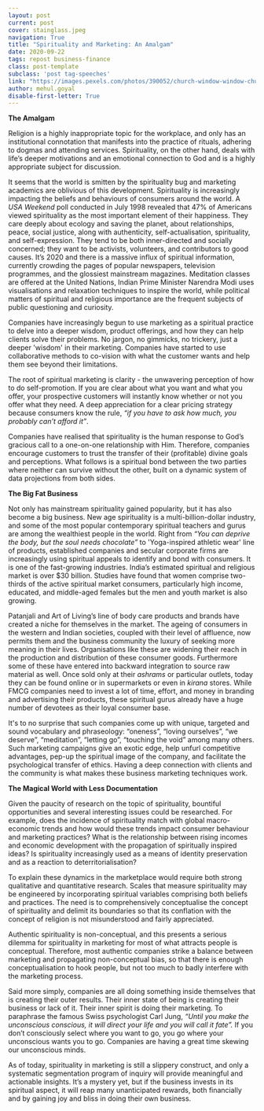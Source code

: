 ```yaml
---
layout: post
current: post
cover: stainglass.jpeg
navigation: True
title: "Spirituality and Marketing: An Amalgam"
date: 2020-09-22
tags: repost business-finance
class: post-template
subclass: 'post tag-speeches'
link: "https://images.pexels.com/photos/390052/church-window-window-church-stained-glass-390052.jpeg?auto=compress&cs=tinysrgb&dpr=2&h=750&w=1260"
author: mehul.goyal
disable-first-letter: True
---
```

**The Amalgam**  

Religion is a highly inappropriate topic for the workplace, and only has an institutional connotation that manifests into the practice of rituals, adhering to dogmas and attending services. Spirituality, on the other hand, deals with life’s deeper motivations and an emotional connection to God and is a highly appropriate subject for discussion.

It seems that the world is smitten by the spirituality bug and marketing academics are oblivious of this development. Spirituality is increasingly impacting the beliefs and behaviours of consumers around the world. A *USA Weekend* poll conducted in July 1998 revealed that 47% of Americans viewed spirituality as the most important element of their happiness. They care deeply about ecology and saving the planet, about relationships, peace, social justice, along with authenticity, self-actualisation, spirituality, and self-expression. They tend to be both inner-directed and socially concerned; they want to be activists, volunteers, and contributors to good causes. It’s 2020 and there is a massive influx of spiritual information, currently crowding the pages of popular newspapers, television programmes, and the glossiest mainstream magazines. Meditation classes are offered at the United Nations, Indian Prime Minister Narendra Modi uses visualisations and relaxation techniques to inspire the world, while political matters of spiritual and religious importance are the frequent subjects of public questioning and curiosity.

Companies have increasingly begun to use marketing as a spiritual practice to delve into a deeper wisdom, product offerings, and how they can help clients solve their problems. No jargon, no gimmicks, no trickery, just a deeper 'wisdom' in their marketing. Companies have started to use collaborative methods to co-vision with what the customer wants and help them see beyond their limitations.

The root of spiritual marketing is clarity - the unwavering perception of how to do self-promotion. If you are clear about what you want and what you offer, your prospective customers will instantly know whether or not you offer what they need. A deep appreciation for a clear pricing strategy because consumers know the rule, *“if you have to ask how much, you probably can’t afford it”*.

Companies have realised that spirituality is the human response to God’s gracious call to a one-on-one relationship with Him. Therefore, companies encourage customers to trust the transfer of their (profitable) divine goals and perceptions. What follows is a spiritual bond between the two parties where neither can survive without the other, built on a dynamic system of data projections from both sides.

**The Big Fat Business**

Not only has mainstream spirituality gained popularity, but it has also become a big business. New age spirituality is a multi-billion-dollar industry, and some of the most popular contemporary spiritual teachers and gurus are among the wealthiest people in the world. Right from *“You can deprive the body, but the soul needs chocolate”* to 'Yoga-inspired athletic wear' line of products, established companies and secular corporate firms are increasingly using spiritual appeals to identify and bond with consumers. It is one of the fast-growing industries. India’s estimated spiritual and religious market is over $30 billion. Studies have found that women comprise two-thirds of the active spiritual market consumers, particularly high income, educated, and middle-aged females but the men and youth market is also growing.

Patanjali  and Art of Living’s line of body care products and brands have created a niche for themselves in the market. The ageing of consumers in the western and Indian societies, coupled with their level of affluence, now permits them and the business community the luxury of seeking more meaning in their lives. Organisations like these are widening their reach in the production and distribution of these consumer goods. Furthermore some of these have entered into backward integration to source raw material as well. Once sold only at their *ashrams* or particular outlets, today they can be found online or in supermarkets or even in *kirana* stores. While FMCG companies need to invest a lot of time, effort, and money in branding and advertising their products, these spiritual gurus already have a huge number of devotees as their loyal consumer base.

It's to no surprise that such companies come up with unique, targeted and sound vocabulary and phraseology: “oneness”, “loving ourselves”, “we deserve”, “meditation”, “letting go”, “touching the void” among many others. Such marketing campaigns give an exotic edge, help unfurl competitive advantages, pep-up the spiritual image of the company, and facilitate the psychological transfer of ethics. Having a deep connection with clients and the community is what makes these business marketing techniques work.

**The Magical World with Less Documentation**  

Given the paucity of research on the topic of spirituality, bountiful opportunities and several interesting issues could be researched. For example, does the incidence of spirituality match with global macro-economic trends and how would these trends impact consumer behaviour and marketing practices? What is the relationship between rising incomes and economic development with the propagation of spiritually inspired ideas? Is spirituality increasingly used as a means of identity preservation and as a reaction to deterritorialisation?

To explain these dynamics in the marketplace would require both strong qualitative and quantitative research. Scales that measure spirituality may be engineered by incorporating spiritual variables comprising both beliefs and practices. The need is to comprehensively conceptualise the concept of spirituality and delimit its boundaries so that its conflation with the concept of religion is not misunderstood and fairly appreciated.

Authentic spirituality is non-conceptual, and this presents a serious dilemma for spirituality in marketing for most of what attracts people is conceptual. Therefore, most authentic companies strike a balance between marketing and propagating non-conceptual bias, so that there is enough conceptualisation to hook people, but not too much to badly interfere with the marketing process.

Said more simply, companies are all doing something inside themselves that is creating their outer results. Their inner state of being is creating their business or lack of it. Their inner spirit is doing their marketing. To paraphrase the famous Swiss psychologist Carl Jung, *“Until you make the unconscious conscious, it will direct your life and you will call it fate”.* If you don’t consciously select where you want to go, you go where your unconscious wants you to go. Companies are having a great time skewing our unconscious minds.

As of today, spirituality in marketing is still a slippery construct, and only a systematic segmentation program of inquiry will provide meaningful and actionable insights. It’s a mystery yet, but if the business invests in its spiritual aspect, it will reap many unanticipated rewards, both financially and by gaining joy and bliss in doing their own business.
